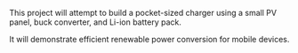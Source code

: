 This project will attempt to build a pocket-sized charger using a small PV panel, buck converter, and Li-ion battery pack. 

It will demonstrate efficient renewable power conversion for mobile devices.

